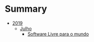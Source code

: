 # Summary

- [2019](./2019/index.md)
    - [Julho](./2019/july/index.md)
        - [Software Livre para o mundo](./2019/july/software-livre-para-o-mundo.md)
